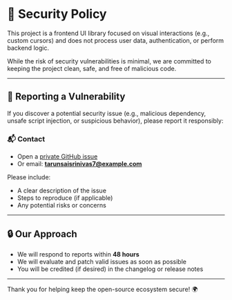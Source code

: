 # 🔐 Security Policy

This project is a frontend UI library focused on visual interactions (e.g., custom cursors) and does not process user data, authentication, or perform backend logic.

While the risk of security vulnerabilities is minimal, we are committed to keeping the project clean, safe, and free of malicious code.

---

## 🚨 Reporting a Vulnerability

If you discover a potential security issue (e.g., malicious dependency, unsafe script injection, or suspicious behavior), please report it responsibly:

### 📬 Contact
- Open a [private GitHub issue](https://github.com/tarunsaisrinivas/react-cursor/issues/new?assignees=&labels=security&template=security_report.yml)
- Or email: **tarunsaisrinivas7@example.com**

Please include:
- A clear description of the issue
- Steps to reproduce (if applicable)
- Any potential risks or concerns

---

## 🔒 Our Approach

- We will respond to reports within **48 hours**
- We will evaluate and patch valid issues as soon as possible
- You will be credited (if desired) in the changelog or release notes

---

Thank you for helping keep the open-source ecosystem secure! 🌍
